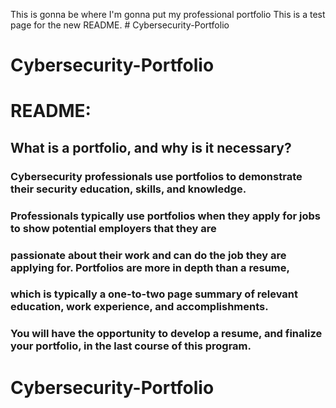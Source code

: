 This is gonna be where I'm gonna put my professional portfolio
This is a test page for the new README. # Cybersecurity-Portfolio
# Cybersecurity-Portfolio
# README: 
## What is a portfolio, and why is it necessary?

### Cybersecurity professionals use portfolios to demonstrate their security education, skills, and knowledge. 
### Professionals typically use portfolios when they apply for jobs to show potential employers that they are
### passionate about their work and can do the job they are applying for. Portfolios are more in depth than a resume,
### which is typically a one-to-two page summary of relevant education, work experience, and accomplishments. 
### You will have the opportunity to develop a resume, and finalize your portfolio, in the last course of this program. 


# Cybersecurity-Portfolio
